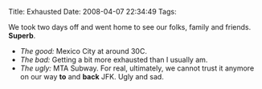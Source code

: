Title: Exhausted
Date: 2008-04-07 22:34:49
Tags: 

<p>We took two days off and went home to see our folks, family and friends. <b>Superb</b>.</p>
<ul>
<li>
<i>The good:</i> Mexico City at around 30C.</li>
<li>
<i>The bad:</i> Getting a bit more exhausted than I usually am.  </li>
<li>
<i>The ugly:</i> MTA Subway. For real, ultimately, we cannot trust it anymore on our way <b>to</b> and <b>back</b> JFK. Ugly and sad. </li>
</ul>
